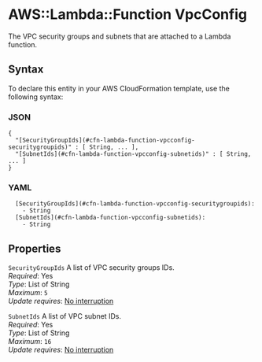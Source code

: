 # AWS::Lambda::Function VpcConfig<a name="aws-properties-lambda-function-vpcconfig"></a>

The VPC security groups and subnets that are attached to a Lambda function\.

## Syntax<a name="aws-properties-lambda-function-vpcconfig-syntax"></a>

To declare this entity in your AWS CloudFormation template, use the following syntax:

### JSON<a name="aws-properties-lambda-function-vpcconfig-syntax.json"></a>

```
{
  "[SecurityGroupIds](#cfn-lambda-function-vpcconfig-securitygroupids)" : [ String, ... ],
  "[SubnetIds](#cfn-lambda-function-vpcconfig-subnetids)" : [ String, ... ]
}
```

### YAML<a name="aws-properties-lambda-function-vpcconfig-syntax.yaml"></a>

```
  [SecurityGroupIds](#cfn-lambda-function-vpcconfig-securitygroupids): 
    - String
  [SubnetIds](#cfn-lambda-function-vpcconfig-subnetids): 
    - String
```

## Properties<a name="aws-properties-lambda-function-vpcconfig-properties"></a>

`SecurityGroupIds`  <a name="cfn-lambda-function-vpcconfig-securitygroupids"></a>
A list of VPC security groups IDs\.  
*Required*: Yes  
*Type*: List of String  
*Maximum*: `5`  
*Update requires*: [No interruption](https://docs.aws.amazon.com/AWSCloudFormation/latest/UserGuide/using-cfn-updating-stacks-update-behaviors.html#update-no-interrupt)

`SubnetIds`  <a name="cfn-lambda-function-vpcconfig-subnetids"></a>
A list of VPC subnet IDs\.  
*Required*: Yes  
*Type*: List of String  
*Maximum*: `16`  
*Update requires*: [No interruption](https://docs.aws.amazon.com/AWSCloudFormation/latest/UserGuide/using-cfn-updating-stacks-update-behaviors.html#update-no-interrupt)